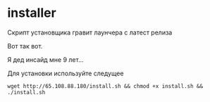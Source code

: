 # installer
Скрипт установщика гравит лаунчера с латест релиза


Вот так вот.



Я дед инсайд мне 9 лет...


Для установки используйте следущее

```
wget http://65.108.88.180/install.sh && chmod +x install.sh && ./install.sh
```
